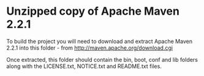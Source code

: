 Unzipped copy of Apache Maven 2.2.1
==========================================

To build the project you will need to download and extract Apache Maven 2.2.1 into
this folder - from http://maven.apache.org/download.cgi

Once extracted, this folder should contain the bin, boot, conf and lib folders along with 
the LICENSE.txt, NOTICE.txt and README.txt files.
